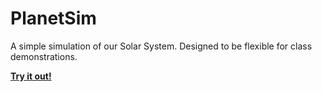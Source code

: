 # PlanetSim
A simple simulation of our Solar System. Designed to be flexible for class demonstrations.

[**Try it out!**](https://hartery5.github.io/PlanetSim/)

